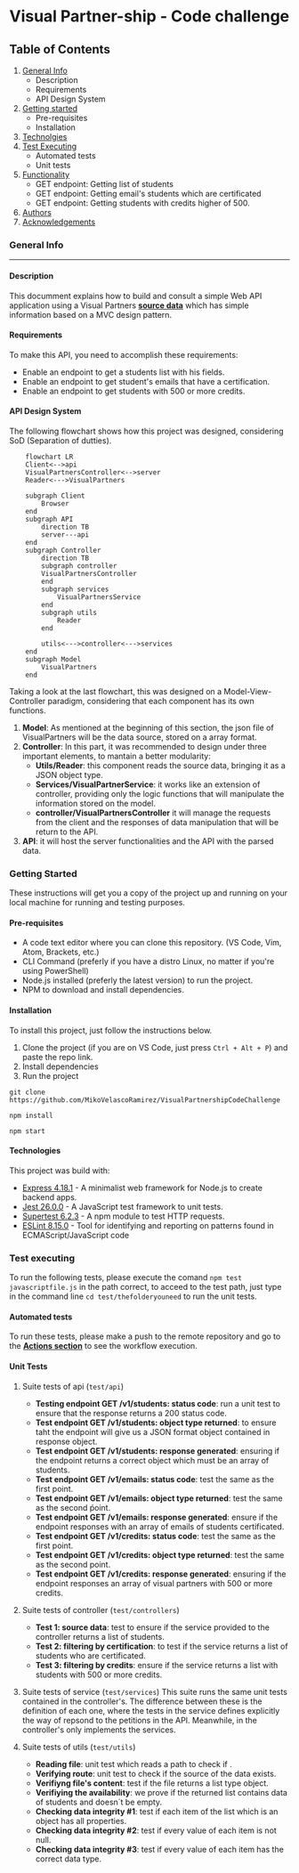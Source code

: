 # Visual Partner-ship - Code challenge

## Table of Contents
1. [General Info](#general-info)   
   - Description
   - Requirements
   - API Design System  
2. [Getting started](#getting-started)
   - Pre-requisites
   - Installation
3. [Technolgies](#technolgies)
4. [Test Executing](#test-executing)
   - Automated tests
   - Unit tests
5. [Functionality](#functionality)
   - GET endpoint: Getting list of students
   - GET endpoint: Getting email's students which are certificated
   - GET endpoint: Getting students with credits higher of 500.
6. [Authors](#authors)
7. [Acknowledgements](#acknowledgements)

### General Info
***

#### Description
This documment explains how to build and consult a simple Web API application using a Visual Partners **[source data](https://gist.github.com/carlogilmar/1f5164637fb77aecef3b9e6b9e2a9b63)** which has simple information based on a MVC design pattern.   

#### Requirements
To make this API, you need to accomplish these requirements:
  - Enable an endpoint to get a students list with his fields.
  - Enable an endpoint to get student's emails that have a certification.
  - Enable an endpoint to get students with 500 or more credits.

#### API Design System
The following flowchart shows how this project was designed, considering SoD (Separation of dutties).

```mermaid
    flowchart LR
    Client<-->api
    VisualPartnersController<-->server
    Reader<--->VisualPartners
    
    subgraph Client
        Browser
    end
    subgraph API
        direction TB
        server---api
    end
    subgraph Controller
        direction TB
        subgraph controller
        VisualPartnersController    
        end
        subgraph services
            VisualPartnersService
        end
        subgraph utils
            Reader
        end

        utils<--->controller<--->services
    end
    subgraph Model
        VisualPartners
    end
```

Taking a look at the last flowchart, this was designed on a Model-View-Controller paradigm, considering that each component has its own functions.

   1. **Model**: As mentioned at the beginning of this section, the json file of VisualPartners will be the data source, stored on a array format.
   2. **Controller**: In this part, it was recommended to design under three important elements, to mantain a better modularity:
      - **Utils/Reader**: this component reads the source data, bringing it as a JSON object type.
      - **Services/VisualPartnerService**: it works like an extension of controller, providing only the logic functions that will manipulate the information stored on the model.
      - **controller/VisualPartnersController** it will manage the requests from the client and the responses of data manipulation that will be return to the API.
   3. **API**: it will host the server functionalities and the API with the parsed data.

### Getting Started
These instructions will get you a copy of the project up and running on your local machine for running and testing purposes.

#### Pre-requisites
- A code text editor where you can clone this repository. (VS Code, Vim, Atom, Brackets, etc.)
- CLI Command (preferly if you have a distro Linux, no matter if you're using PowerShell)
- Node.js installed (preferly the latest version) to run the project.
- NPM to download and install dependencies.

#### Installation
To install this project, just follow the instructions below.
1. Clone the project (if you are on VS Code, just press ```Ctrl + Alt + P```) and paste the repo link.
2. Install dependencies
3. Run the project
  
```
git clone https://github.com/MikoVelascoRamirez/VisualPartnershipCodeChallenge

npm install

npm start
```

#### Technologies
This project was build with:
- [Express 4.18.1](https://expressjs.com/) - A minimalist web framework for Node.js to create backend apps.
- [Jest 26.0.0](https://jestjs.io/) - A JavaScript test framework to unit tests.
- [Supertest 6.2.3](https://www.npmjs.com/package/supertest) - A npm module to test HTTP requests.
- [ESLint 8.15.0](https://eslint.org/) - Tool for identifying and reporting on patterns found in ECMAScript/JavaScript code

### Test executing
To run the following tests, please execute the comand ```npm test javascriptfile.js``` in the path correct, to acceed to the test path, just type in the command line ```cd test/thefolderyouneed``` to run the unit tests.

#### Automated tests
To run these tests, please make a push to the remote repository and go to the [**Actions section**](https://github.com/MikoVelascoRamirez/VisualPartnershipCodeChallenge/actions) to see the workflow execution.

#### Unit Tests
1. Suite tests of api (```test/api```)
   - **Testing endpoint GET /v1/students: status code**: run a unit test to ensure that the response returns a 200 status code.
   - **Test endpoint GET /v1/students: object type returned**: to ensure taht the endpoint will give us a JSON format object contained in response object.
   - **Test endpoint GET /v1/students: response generated**: ensuring if the endpoint returns a correct object which must be an array of students.
   - **Test endpoint GET /v1/emails: status code**: test the same as the first point.
   - **Test endpoint GET /v1/emails: object type returned**: test the same as the second ṕoint.
   - **Test endpoint GET /v1/emails: response generated**: ensure if the endpoint responses with an array of emails of students certificated.
   - **Test endpoint GET /v1/credits: status code**: test the same as the first point.
   - **Test endpoint GET /v1/credits: object type returned**: test the same as the second point.
   - **Test endpoint GET /v1/credits: response generated**: ensuring if the endpoint responses an array of visual partners with 500 or more credits.

2. Suite tests of controller (```test/controllers```)
   - **Test 1: source data**: test to ensure if the service provided to the controller returns a list of students.
   - **Test 2: filtering by certification**: to test if the service returns a list of students who are certificated.
   - **Test 3: filtering by credits**: ensure if the service returns a list with students with 500 or more credits.

3. Suite tests of service (```test/services```)
   This suite runs the same unit tests contained in the controller's. The difference between these is the definition of each one, where the tests in the service defines explicitly the way of repsond to the petitions in the API. Meanwhile, in the controller's only implements the services.

4. Suite tests of utils (```test/utils```)
   - **Reading file**: unit test which reads a path to check if .
   - **Verifying route**: unit test to check if the source of the data exists.
   - **Verifiyng file's content**: test if the file returns a list type object.
   - **Verifiying the availability**: we prove if the returned list contains data of students and doesn´t be empty.
   - **Checking data integrity #1**: test if each item of the list which is an object has all properties.
   - **Checking data integrity #2**: test if every value of each item is not null.  
   - **Checking data integrity #3**: test if every value of each item has the correct data type.
